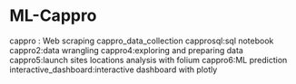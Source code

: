 # ML-Cappro
cappro : Web scraping
cappro_data_collection
capprosql:sql notebook
cappro2:data wrangling
cappro4:exploring and preparing data
cappro5:launch sites locations analysis with folium 
cappro6:ML prediction
interactive_dashboard:interactive dashboard with plotly

